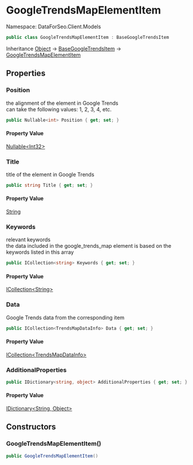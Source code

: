 # GoogleTrendsMapElementItem

Namespace: DataForSeo.Client.Models

```csharp
public class GoogleTrendsMapElementItem : BaseGoogleTrendsItem
```

Inheritance [Object](https://docs.microsoft.com/en-us/dotnet/api/system.object) → [BaseGoogleTrendsItem](./dataforseo.client.models.basegoogletrendsitem.md) → [GoogleTrendsMapElementItem](./dataforseo.client.models.googletrendsmapelementitem.md)

## Properties

### **Position**

the alignment of the element in Google Trends
 <br>can take the following values: 1, 2, 3, 4, etc.

```csharp
public Nullable<int> Position { get; set; }
```

#### Property Value

[Nullable&lt;Int32&gt;](https://docs.microsoft.com/en-us/dotnet/api/system.nullable-1)<br>

### **Title**

title of the element in Google Trends

```csharp
public string Title { get; set; }
```

#### Property Value

[String](https://docs.microsoft.com/en-us/dotnet/api/system.string)<br>

### **Keywords**

relevant keywords
 <br>the data included in the google_trends_map element is based on the keywords listed in this array

```csharp
public ICollection<string> Keywords { get; set; }
```

#### Property Value

[ICollection&lt;String&gt;](https://docs.microsoft.com/en-us/dotnet/api/system.collections.generic.icollection-1)<br>

### **Data**

Google Trends data from the corresponding item

```csharp
public ICollection<TrendsMapDataInfo> Data { get; set; }
```

#### Property Value

[ICollection&lt;TrendsMapDataInfo&gt;](https://docs.microsoft.com/en-us/dotnet/api/system.collections.generic.icollection-1)<br>

### **AdditionalProperties**

```csharp
public IDictionary<string, object> AdditionalProperties { get; set; }
```

#### Property Value

[IDictionary&lt;String, Object&gt;](https://docs.microsoft.com/en-us/dotnet/api/system.collections.generic.idictionary-2)<br>

## Constructors

### **GoogleTrendsMapElementItem()**

```csharp
public GoogleTrendsMapElementItem()
```
